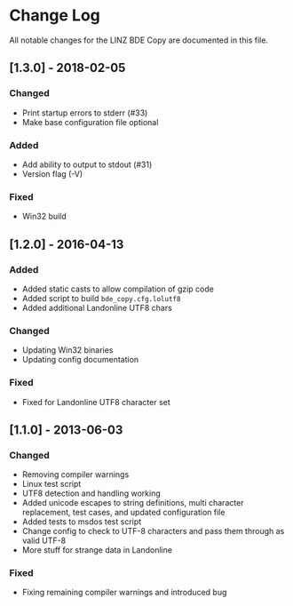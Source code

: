 # Change Log

All notable changes for the LINZ BDE Copy are documented in this file.

## [1.3.0] - 2018-02-05
### Changed
- Print startup errors to stderr (#33)
- Make base configuration file optional
### Added
- Add ability to output to stdout (#31)
- Version flag (-V)
### Fixed
- Win32 build

## [1.2.0] - 2016-04-13
### Added
- Added static casts to allow compilation of gzip code
- Added script to build `bde_copy.cfg.lolutf8`
- Added additional Landonline UTF8 chars

### Changed
- Updating Win32 binaries
- Updating config documentation

### Fixed
- Fixed for Landonline UTF8 character set

## [1.1.0] - 2013-06-03
### Changed
- Removing compiler warnings
- Linux test script
- UTF8 detection and handling working
- Added unicode escapes to string definitions, multi character replacement, test cases, and updated configuration file
- Added tests to msdos test script
- Change config to check to UTF-8 characters and pass them through as valid UTF-8
- More stuff for strange data in Landonline

### Fixed
- Fixing remaining compiler warnings and introduced bug

